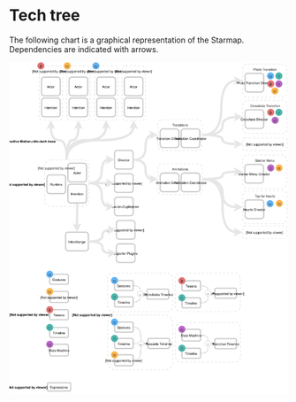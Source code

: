 # Tech tree

The following chart is a graphical representation of the Starmap. Dependencies are indicated with arrows.

![](../_assets/TechTree.svg)